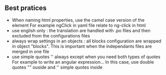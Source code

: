 ## Best pratices

* When naming html properties, use the camel case version of the element 
For example ngClick in yaml file relate to ng-click in html
* use english only : the translation are handled with .po files and then excluded from the configurations files
* always wrap settings in an objects : all blocks configuration are wrapped in object "blocks". This is important when the independants files are merged in one file
* use simple quotes '' always except when you need both types of quotes For example to write an angular expression... In this case, use double quotes "" ouside and '' simple quotes inside  